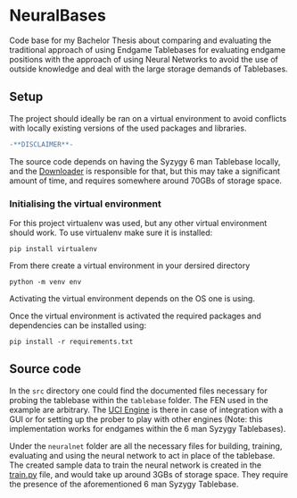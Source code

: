 # NeuralBases
Code base for my Bachelor Thesis about comparing and evaluating the traditional approach of using Endgame Tablebases for evaluating endgame positions with the approach of using Neural Networks to avoid the use of outside knowledge and deal with the large storage demands of Tablebases.

## Setup
The project should ideally be ran on a virtual environment to avoid conflicts with locally existing versions of the used packages and libraries.

```diff
-**DISCLAIMER**-
```
The source code depends on having the Syzygy 6 man Tablebase locally, and the [Downloader](https://github.com/Mufasaxi/NeuralBases/blob/main/downloader.py) is responsible for that, but this may take a significant amount of time, and requires somewhere around 70GBs of storage space. 

### Initialising the virtual environment
For this project virtualenv was used, but any other virtual environment should work.
To use virtualenv make sure it is installed:
```
pip install virtualenv
```
From there create a virtual environment in your dersired directory
```
python -m venv env
```

Activating the virtual environment depends on the OS one is using.

Once the virtual environment is activated the required packages and dependencies can be installed using:
```
pip install -r requirements.txt
```

## Source code
In the ```src``` directory one could find the documented files necessary for probing the tablebase within the ```tablebase``` folder. The FEN used in the example are arbitrary.
The [UCI Engine](https://github.com/Mufasaxi/NeuralBases/blob/main/src/tablebase/uci_prober_engine.py) is there in case of integration with a GUI or for setting up the prober to play with other engines (Note: this implementation works for endgames within the 6 man Syzygy Tablebases).

Under the ```neuralnet``` folder are all the necessary files for building, training, evaluating and using the neural network to act in place of the tablebase. The created sample data to train the neural network is created in the [train.py](https://github.com/Mufasaxi/NeuralBases/blob/main/src/neuralnet/train.py) file, and would take up around 3GBs of storage space. They require the presence of the aforementioned 6 man Syzygy Tablebase.
